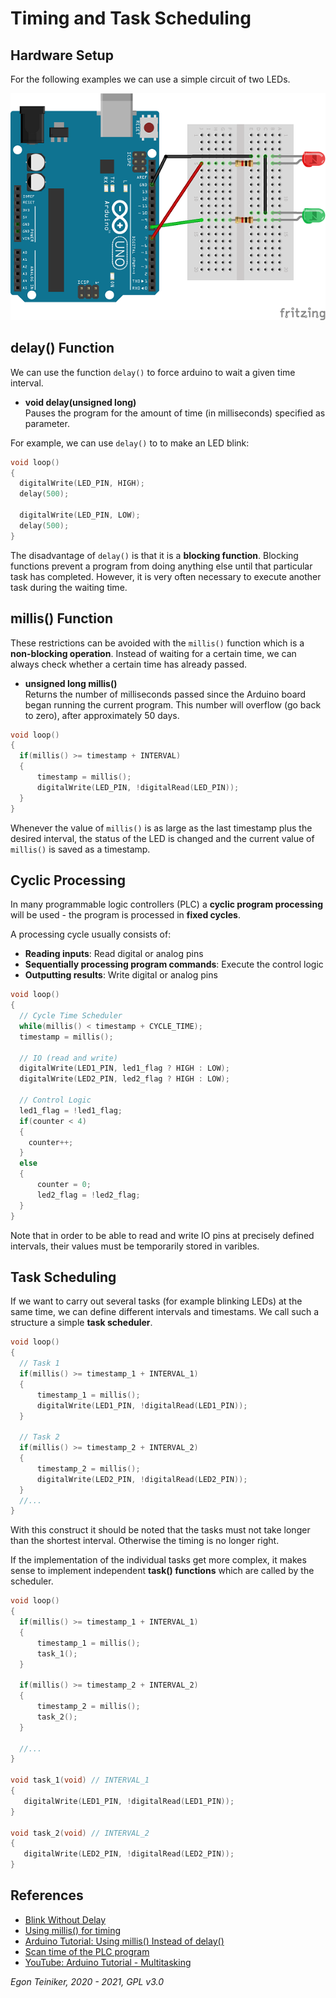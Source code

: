 # Timing and Task Scheduling

## Hardware Setup

For the following examples we can use a simple circuit of two LEDs.

![Arduino Uno Board](doc/TwoLEDs.png)


## delay() Function

We can use the function `delay()` to force arduino to wait a given time interval.
* **void delay(unsigned long)**\
  Pauses the program for the amount of time (in milliseconds) specified as parameter.

For example, we can use `delay()` to to make an LED blink:
```C
void loop() 
{
  digitalWrite(LED_PIN, HIGH);
  delay(500);                       
  
  digitalWrite(LED_PIN, LOW);
  delay(500);
}
```

The disadvantage of `delay()` is that it is a **blocking function**.
Blocking functions prevent a program from doing anything else until that particular task has completed.
However, it is very often necessary to execute another task during the waiting time.

## millis() Function
These restrictions can be avoided with the `millis()` function which is a **non-blocking operation**.
Instead of waiting for a certain time, we can always check whether a certain time has already passed.

* **unsigned long millis()**\
  Returns the number of milliseconds passed since the Arduino board began running the current program. 
  This number will overflow (go back to zero), after approximately 50 days.

```C
void loop() 
{
  if(millis() >= timestamp + INTERVAL)
  {
      timestamp = millis();
      digitalWrite(LED_PIN, !digitalRead(LED_PIN));
  }
}
```
Whenever the value of `millis()` is as large as the last timestamp plus the desired interval, 
the status of the LED is changed and the current value of `millis()` is saved as a timestamp.

## Cyclic Processing
In many programmable logic controllers (PLC) a **cyclic program processing** will be used - the 
program is processed in **fixed cycles**.

A processing cycle usually consists of: 
* **Reading inputs**: Read digital or analog pins
* **Sequentially processing program commands**: Execute the control logic
* **Outputting results**: Write digital or analog pins

```C
void loop() 
{
  // Cycle Time Scheduler 
  while(millis() < timestamp + CYCLE_TIME);  
  timestamp = millis();

  // IO (read and write)
  digitalWrite(LED1_PIN, led1_flag ? HIGH : LOW);
  digitalWrite(LED2_PIN, led2_flag ? HIGH : LOW);
       
  // Control Logic
  led1_flag = !led1_flag; 
  if(counter < 4)
  {
    counter++;
  }
  else
  {
      counter = 0;
      led2_flag = !led2_flag; 
  }
}
```
Note that in order to be able to read and write IO pins at precisely defined intervals, their 
values must be temporarily stored in varibles.


## Task Scheduling

If we want to carry out several tasks (for example blinking LEDs) at the same time, we can 
define different intervals and timestams. We call such a structure a simple **task scheduler**.
```C
void loop() 
{
  // Task 1
  if(millis() >= timestamp_1 + INTERVAL_1)
  {
      timestamp_1 = millis();
      digitalWrite(LED1_PIN, !digitalRead(LED1_PIN));
  }

  // Task 2
  if(millis() >= timestamp_2 + INTERVAL_2)
  {
      timestamp_2 = millis();
      digitalWrite(LED2_PIN, !digitalRead(LED2_PIN));
  }
  //...
}
```
With this construct it should be noted that the tasks must not take longer than the shortest 
interval. Otherwise the timing is no longer right.

If the implementation of the individual tasks get more complex, it makes sense to implement 
independent **task() functions** which are called by the scheduler.

```C
void loop() 
{
  if(millis() >= timestamp_1 + INTERVAL_1)
  {
      timestamp_1 = millis();
      task_1();
  }

  if(millis() >= timestamp_2 + INTERVAL_2)
  {
      timestamp_2 = millis();
      task_2();
  }

  //...
}

void task_1(void) // INTERVAL_1
{
   digitalWrite(LED1_PIN, !digitalRead(LED1_PIN));
}

void task_2(void) // INTERVAL_2
{
   digitalWrite(LED2_PIN, !digitalRead(LED2_PIN));
}
```

## References 
* [Blink Without Delay](https://www.arduino.cc/en/Tutorial/BuiltInExamples/BlinkWithoutDelay)
* [Using millis() for timing](https://learn.adafruit.com/multi-tasking-the-arduino-part-1/using-millis-for-timing)
* [Arduino Tutorial: Using millis() Instead of delay()](https://www.norwegiancreations.com/2017/09/arduino-tutorial-using-millis-instead-of-delay/)
* [Scan time of the PLC program](https://www.plcacademy.com/scan-time-of-the-plc-program/) 
* [YouTube: Arduino Tutorial - Multitasking](https://youtu.be/YP9xQWqFOKg)

*Egon Teiniker, 2020 - 2021, GPL v3.0* 
